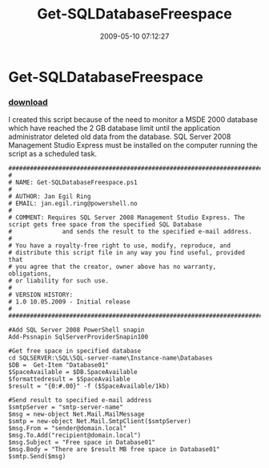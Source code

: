 ﻿---
pid:            1086
parent:         0
children:       
poster:         Jan Egil Ring
title:          Get-SQLDatabaseFreespace
date:           2009-05-10 07:12:27
description:    I created this script because of the need to monitor a MSDE 2000 database which have reached the 2 GB database limit until the application administrator deleted old data from the database.  SQL Server 2008 Management Studio Express must be installed on the computer running the script as a scheduled task.
format:         posh
---

# Get-SQLDatabaseFreespace

### [download](1086.ps1)  

I created this script because of the need to monitor a MSDE 2000 database which have reached the 2 GB database limit until the application administrator deleted old data from the database.  SQL Server 2008 Management Studio Express must be installed on the computer running the script as a scheduled task.

```posh
###########################################################################"
#
# NAME: Get-SQLDatabaseFreespace.ps1
#
# AUTHOR: Jan Egil Ring
# EMAIL: jan.egil.ring@powershell.no
#
# COMMENT: Requires SQL Server 2008 Management Studio Express. The script gets free space from the specified SQL Database
#              and sends the result to the specified e-mail address.
#
# You have a royalty-free right to use, modify, reproduce, and
# distribute this script file in any way you find useful, provided that
# you agree that the creator, owner above has no warranty, obligations,
# or liability for such use.
#
# VERSION HISTORY:
# 1.0 10.05.2009 - Initial release
#
###########################################################################"

#Add SQL Server 2008 PowerShell snapin
Add-Pssnapin SqlServerProviderSnapin100

#Get free space in specified database
cd SQLSERVER:\SQL\SQL-server-name\Instance-name\Databases
$DB =  Get-Item "Database01"
$SpaceAvailable = $DB.SpaceAvailable
$formattedresult = $SpaceAvailable
$result = "{0:#.00}" -f ($SpaceAvailable/1kb)

#Send result to specified e-mail address
$smtpServer = "smtp-server-name" 
$msg = new-object Net.Mail.MailMessage
$smtp = new-object Net.Mail.SmtpClient($smtpServer)
$msg.From = "sender@domain.local"
$msg.To.Add("recipient@domain.local")
$msg.Subject = "Free space in Database01"
$msg.Body = "There are $result MB free space in Database01"
$smtp.Send($msg)

```
